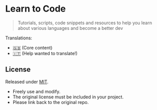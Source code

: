 # Learn to Code
> Tutorials, scripts, code snippets and resources to help you learn about various languages and become a better dev

Translations:

- [:gb:](/en) (Core content)
- [:it:](/it) (Help wanted to translate!)


## License

Released under [MIT](/LICENSE).

- Freely use and modify.
- The original license must be included in your project.
- Please link back to the original repo.

